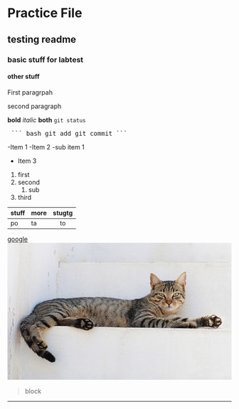 # Practice File
## testing readme
### basic stuff for labtest
#### other stuff
First paragrpah

second paragraph

**bold**
*italic*
**both**
`git status`
<pre> ``` bash git add git commit ``` </pre>
-Item 1
-Item 2
    -sub item 1
* Item 3
1. first
2. second
    1. sub
3. third

|stuff|more|stugtg|
|-----|:---|:----:|
|po   |ta  |to    |

[google](https://www.google.co.uk/)
![Alt text](image.png)
> block
---